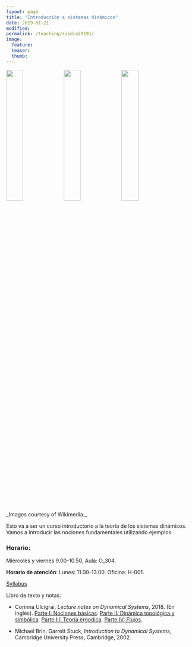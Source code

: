 ```yaml
---
layout: page
title: "Introducción a sistemas dinámicos"
date: 2019-01-21
modified:
permalink: /teaching/sisdin20191/
image:
  feature:
  teaser:
  thumb:
---
```


<p float="left">
  <img src="../../images/Gauss_function.svg" width="30%" />
  <img src="../../images/Arnoldcatmap.svg" width="30%">
  <img src="../../images/Torus.svg" width="30%">
</p>
_Images courtesy of Wikimedia._

Esto va a ser un curso introductorio a la teoría de los sistemas dinámicos.
Vamos a introducir las nociones fundamentales utilizando ejemplos.

### Horario:
   Miércoles y viernes 9.00-10.50, Aula: O_304.

**Horario de atención**:
Lunes: 11.00-13.00. Oficina: H-001.

[Syllabus](../../files/sylsisdin20191.pdf)

Libro de texto y notas:
+ Corinna Ulcigrai, _Lecture notes on Dynamical Systems_, 2018. (En inglés). [Parte I: Nociones básicas](../../files/SisDin-Part1.pdf). [Parte II: Dinámica topológica y simbólica](../../files/SisDin-Part2.pdf). [Parte III: Teoría ergodica](../../files/SisDin-Part3.pdf). [Parte IV: Flujos](../../files/SisDin-Part4.pdf).

+ Michael Brin, Garrett Stuck, _Introduction to Dynamical
Systems_, Cambridge University Press, Cambridge, 2002.
